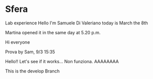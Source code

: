 # Sfera
Lab experience 
Hello
I'm Samuele Di Valeriano
today is March the 8th

Martina opened it in the same day at 5.20 p.m. 

Hi everyone

Prova by Sam, 9/3 15:35

Hello!! Let's see if it works...  Non funziona. AAAAAAAA


This is the develop Branch